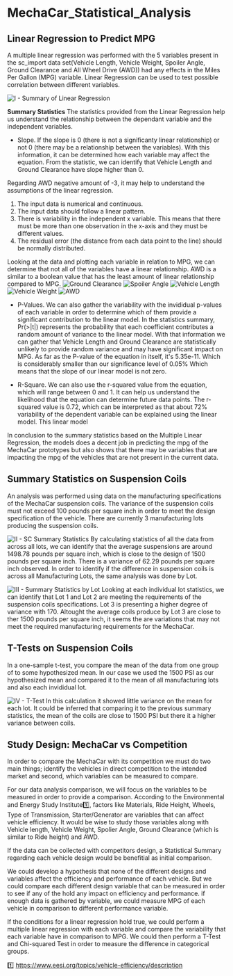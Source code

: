# MechaCar_Statistical_Analysis

## Linear Regression to Predict MPG

A multiple linear regression was performed with the 5 variables present in the sc_import data set(Vehicle Length, Vehicle Weight, Spoiler Angle, Ground Clearance and All Wheel Drive (AWD)) had any effects in the Miles Per Gallon (MPG) variable. Linear Regression can be used to test possible correlation between different variables. 

![I - Summary of Linear Regression](https://user-images.githubusercontent.com/85839235/138612331-937bed45-2da7-4206-ae3c-cd810b8da193.png)


**Summary Statistics** 
The statistics provided from the Linear Regression help us understand the relationship between the dependant variable and the independent variables. 

  - Slope. If the slope is 0 (there is not a significanty linear relationship) or not 0 (there may be a relationship between the variables). With this information, it can be determined how each variable may affect the equation. From the statistic, we can identify that Vehicle Length and Ground Clearance have slope higher than 0. 

Regarding AWD negative amount of -3, it may help to understand the assumptions of the linear regression. 
1.	The input data is numerical and continuous.
2.	The input data should follow a linear pattern.
3.	There is variability in the independent x variable. This means that there must be more than one observation in the x-axis and they must be different values.
4.	The residual error (the distance from each data point to the line) should be normally distributed.

Looking at the data and plotting each variable in relation to MPG, we can determine that not all of the variables have a linear relationship. AWD is a similar to a boolean value that has the least amount of linear relationship compared to MPG. 
![Ground Clearance](https://user-images.githubusercontent.com/85839235/138614601-b30b8fb8-7cf5-46b5-a269-aa33033d9b45.png)
![Spoiler Angle](https://user-images.githubusercontent.com/85839235/138614602-fdfe9f74-a772-4cf3-a280-6eb91b4befa3.png)
![Vehicle Length](https://user-images.githubusercontent.com/85839235/138614603-127e5463-02ec-4d1a-85a4-d82a0788f6f6.png)
![Vehicle Weight](https://user-images.githubusercontent.com/85839235/138614604-d134a404-d491-44de-9e5d-c0bc11eae47b.png)
![AWD](https://user-images.githubusercontent.com/85839235/138614606-d01c8320-c3d3-4f81-9e63-555295687831.png)

  - P-Values. We can also gather the variability with the invididual p-values of each variable in order to determine which of them provide a significant contribution to the linear model. In the statistics summary, Pr(>|t|) represents the probability that each coefficient contributes a random amount of variance to the linear model. With that information we can gather that Vehicle Length and Ground Clearance are statistically unlikely to provide random variance and may have significant impact on MPG. As far as the P-value of the equation in itself, it's 5.35e-11. Which is considerably smaller than our significance level of 0.05% Which means that the slope of our linear model is not zero.

  - R-Square. We can also use the r-squared value from the equation, which will range between 0 and 1. It can help us understand the likelihood that the equation can determine future data points. The r-squared value is 0.72, which can be interpreted as that about 72% variability of the dependent variable can be explained using the linear model. This linear model 

In conclusion to the summary statistics based on the Multiple Linear Regression, the models does a decent job in predicting the mpg of the MechaCar prototypes but also shows that there may be variables that are impacting the mpg of the vehicles that are not present in the current data. 


## Summary Statistics on Suspension Coils
An analysis was performed using data on the manufacturing specifications of the MechaCar suspension coils. The variance of the suspension coils must not exceed 100 pounds per square inch in order to meet the design specification of the vehicle. There are currently 3 manufacturing lots producing the suspension coils. 

![II - SC Summary Statistics](https://user-images.githubusercontent.com/85839235/138616009-3abe36b3-6941-4209-a8cb-d6a546ade086.png)
By calculating statistics of all the data from across all lots, we can identify that the average suspensions are around 1498.78 pounds per square inch, which is close to the design of 1500 pounds per square inch. There is a variance of 62.29 pounds per square inch observed. In order to identify if the difference in suspension coils is across all Manufacturing Lots, the same analysis was done by Lot. 

![III - Summary Statistics by Lot](https://user-images.githubusercontent.com/85839235/138616076-6a238802-d78f-43c2-a331-4c69bccccc47.png)
Looking at each individual lot statistics, we can identify that Lot 1 and Lot 2 are meeting the requirements of the suspension coils specifications. Lot 3 is presenting a higher degree of variance with 170. Altought the average coils produce by Lot 3 are close to ther 1500 pounds per square inch, it seems the are variations that may not meet the required manufacturing requirements for the MechaCar. 


## T-Tests on Suspension Coils

In a one-sample t-test, you compare the mean of the data from one group of to some hypothesized mean. In our case we used the 1500 PSI as our hypothesized mean and compared it to the mean of all manufacturing lots and also each invididual lot. 

![IV - T-Test](https://user-images.githubusercontent.com/85839235/138631103-0ce8373b-862a-4a1b-a5be-cfb98b6437f8.png)
In this calculation it showed little variance on the mean for each lot. It could be inferred that comparing it to the previous summary statistics, the mean of the coils are close to 1500 PSI but there it a higher variance between coils. 

## Study Design: MechaCar vs Competition

In order to compare the MechaCar with its competition we must do two main things; identify the vehicles in direct competition to the intended market and second, which variables can be measured to compare. 

For our data analysis comparison, we will focus on the variables to be measured in order to provide a comparison. 
According to the Environmental and Energy Study Institute1️⃣, factors like Materials, Ride Height, Wheels, Type of Transmission, Starter/Generator are variables that can affect vehicle efficiency. It would be wise to study those variables along with Vehicle length, Vehicle Weight, Spolier Angle, Ground Clearance (which is similar to Ride height) and AWD. 

If the data can be collected with competitors design, a Statistical Summary regarding each vehicle design would be benefitial as initial comparison.

We could develop a hypothesis that none of the different designs and variables affect the efficiency and performance of each vehicle. But we could compare each different design variable that can be measured in order to see if any of the hold any impact on efficiency and performance. if enough data is gathered by variable, we could measure MPG of each vehicle in comparison to different performance variable. 

If the conditions for a linear regression hold true, we could perform a multiple linear regression with each variable and compare the variability that each variable have in comparison to MPG. We could then perform a T-Test and Chi-squared Test in order to measure the difference in categorical groups. 

1️⃣ https://www.eesi.org/topics/vehicle-efficiency/description
